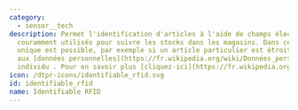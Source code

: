 ```yaml
---
category: 
  - sensor__tech
description: Permet l'identification d'articles à l'aide de champs électromagnétiques,
  couramment utilisés pour suivre les stocks dans les magasins. Dans ce cas, une identification
  unique est possible, par exemple si un article particulier est étroitement associé
  aux [données personnelles](https://fr.wikipedia.org/wiki/Données_personnelles) d'un
  individu . Pour en savoir plus [cliquez-ici](https://fr.wikipedia.org/wiki/Radio-identification)
icon: /dtpr-icons/identifiable_rfid.svg
id: identifiable_rfid
name: Identifiable RFID
---
```

